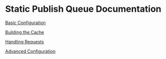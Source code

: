 # Static Publish Queue Documentation

[Basic Configuration](basic_configuration.md)

[Building the Cache](building_the_cache.md)

[Handling Requests](handling_requests.md)

[Advanced Configuration](advanced_configuration.md)
